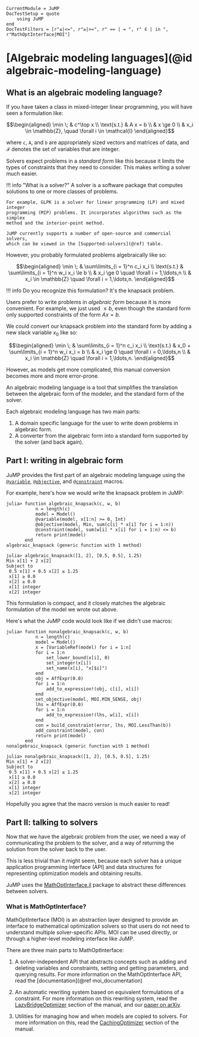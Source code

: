 ```@meta
CurrentModule = JuMP
DocTestSetup = quote
    using JuMP
end
DocTestFilters = [r"≤|<=", r"≥|>=", r" == | = ", r" ∈ | in ", r"MathOptInterface|MOI"]
```

# [Algebraic modeling languages](@id algebraic-modeling-language)

## What is an algebraic modeling language?

If you have taken a class in mixed-integer linear programming, you will have
seen a formulation like:
```math
\begin{aligned}
\min \;     & c^\top x \\
\text{s.t.} & A x = b  \\
            & x \ge 0  \\
            & x_i \in \mathbb{Z}, \quad \forall i \in \mathcal{I}
\end{aligned}
```
where `c`, `A`, and `b` are appropriately sized vectors and matrices of data,
and $\mathcal{I}$ denotes the set of variables that are integer.

Solvers expect problems in a _standard form_ like this because it limits the
types of constraints that they need to consider. This makes writing a solver
much easier.

!!! info "What is a solver?"
    A solver is a software package that computes solutions to one or more
    classes of problems.

    For example, GLPK is a solver for linear programming (LP) and mixed integer
    programming (MIP) problems. It incorporates algorithms such as the simplex
    method and the interior-point method.

    JuMP currently supports a number of open-source and commercial solvers,
    which can be viewed in the [Supported-solvers](@ref) table.


However, you probably formulated problems algebraically like so:
```math
\begin{aligned}
\min \;     & \sum\limits_{i = 1}^n c_i x_i                   \\
\text{s.t.} & \sum\limits_{i = 1}^n w_i x_i \le b             \\
            & x_i \ge 0 \quad \forall i = 1,\ldots,n          \\
            & x_i \in \mathbb{Z} \quad \forall i = 1,\ldots,n.
\end{aligned}
```
!!! info
    Do you recognize this formulation? It's the knapsack problem.

Users prefer to write problems in _algebraic form_ because it is more
convenient. For example, we just used $\le b$, even though the standard form
only supported constraints of the form $Ax = b$.

We could convert our knapsack problem into the standard form by adding a new
slack variable $x_0$ like so:
```math
\begin{aligned}
\min \;     & \sum\limits_{i = 1}^n c_i x_i            \\
\text{s.t.} & x_0 + \sum\limits_{i = 1}^n w_i x_i = b  \\
            & x_i \ge 0 \quad \forall i = 0,\ldots,n   \\
            & x_i \in \mathbb{Z} \quad \forall i = 1,\ldots,n.
\end{aligned}
```
However, as models get more complicated, this manual conversion becomes more and
more error-prone.

An algebraic modeling language is a tool that simplifies the translation between
the algebraic form of the modeler, and the standard form of the solver.

Each algebraic modeling language has two main parts:

 1. A domain specific language for the user to write down problems in algebraic
    form.
 2. A converter from the algebraic form into a standard form supported by the
    solver (and back again).

## Part I: writing in algebraic form

JuMP provides the first part of an algebraic modeling language using the
[`@variable`](@ref), [`@objective`](@ref), and [`@constraint`](@ref) macros.

For example, here's how we would write the knapsack problem in JuMP:
```jldoctest
julia> function algebraic_knapsack(c, w, b)
           n = length(c)
           model = Model()
           @variable(model, x[1:n] >= 0, Int)
           @objective(model, Min, sum(c[i] * x[i] for i = 1:n))
           @constraint(model, sum(w[i] * x[i] for i = 1:n) <= b)
           return print(model)
       end
algebraic_knapsack (generic function with 1 method)

julia> algebraic_knapsack([1, 2], [0.5, 0.5], 1.25)
Min x[1] + 2 x[2]
Subject to
 0.5 x[1] + 0.5 x[2] ≤ 1.25
 x[1] ≥ 0.0
 x[2] ≥ 0.0
 x[1] integer
 x[2] integer
```
This formulation is compact, and it closely matches the algebraic formulation of
the model we wrote out above.

Here's what the JuMP code would look like if we didn't use macros:
```jldoctest
julia> function nonalgebraic_knapsack(c, w, b)
           n = length(c)
           model = Model()
           x = [VariableRef(model) for i = 1:n]
           for i = 1:n
               set_lower_bound(x[i], 0)
               set_integer(x[i])
               set_name(x[i], "x[$i]")
           end
           obj = AffExpr(0.0)
           for i = 1:n
               add_to_expression!(obj, c[i], x[i])
           end
           set_objective(model, MOI.MIN_SENSE, obj)
           lhs = AffExpr(0.0)
           for i = 1:n
               add_to_expression!(lhs, w[i], x[i])
           end
           con = build_constraint(error, lhs, MOI.LessThan(b))
           add_constraint(model, con)
           return print(model)
       end
nonalgebraic_knapsack (generic function with 1 method)

julia> nonalgebraic_knapsack([1, 2], [0.5, 0.5], 1.25)
Min x[1] + 2 x[2]
Subject to
 0.5 x[1] + 0.5 x[2] ≤ 1.25
 x[1] ≥ 0.0
 x[2] ≥ 0.0
 x[1] integer
 x[2] integer
```

Hopefully you agree that the macro version is much easier to read!

## Part II: talking to solvers

Now that we have the algebraic problem from the user, we need a way of
communicating the problem to the solver, and a way of returning the solution
from the solver back to the user.

This is less trivial than it might seem, because each solver has a unique
application programming interface (API) and data structures for representing
optimization models and obtaining results.

JuMP uses the
[MathOptInterface.jl](https://github.com/jump-dev/MathOptInterface.jl)
package to abstract these differences between solvers.

### What is MathOptInterface?

MathOptInterface (MOI) is an abstraction layer designed to provide an
interface to mathematical optimization solvers so that users do not need to
understand multiple solver-specific APIs. MOI can be used directly, or through
a higher-level modeling interface like JuMP.

There are three main parts to MathOptInterface:

 1. A solver-independent API that abstracts concepts such as adding and deleting
    variables and constraints, setting and getting parameters, and querying
    results. For more information on the MathOptInterface API, read the
    [documentation](@ref moi_documentation)

 2. An automatic rewriting system based on equivalent formulations of a
    constraint. For more information on this rewriting system, read the
    [LazyBridgeOptimizer](@ref) section of the manual, and our
    [paper on arXiv](https://arxiv.org/abs/2002.03447).

 3. Utilities for managing how and when models are copied to solvers. For more
    information on this, read the [CachingOptimizer](@ref) section of the
    manual.
